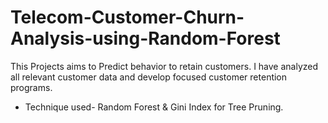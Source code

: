 # Telecom-Customer-Churn-Analysis-using-Random-Forest
This Projects aims to Predict behavior to retain customers. I have analyzed  all relevant customer data and develop focused customer retention programs.


* Technique used- Random Forest & Gini Index for Tree Pruning.
